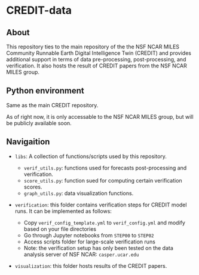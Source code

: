 # CREDIT-data

## About

This repository ties to the main repository of the the NSF NCAR MILES Community Runnable Earth Digital Intelligence Twin (CREDIT) and provides additional support in terms of data pre-processing, post-processing, and verification. It also hosts the result of CREDIT papers from the NSF NCAR MILES group.

## Python environment

Same as the main CREDIT repository. 

As of right now, it is only accessable to the NSF NCAR MILES group, but will be publicly available soon.

## Navigaition

* `libs`: A collection of functions/scripts used by this repository.
  * `verif_utils.py`: functions used for forecasts post-processing and verification.
  * `score_utils.py`: function sued for computing certain verification scores.
  * `graph_utils.py`: data visualization functions.

* `verification`: this folder contains verification steps for CREDIT model runs. It can be implemented as follows:
  * Copy `verif_config_template.yml` to `verif_config.yml` and modify based on your file directories
  * Go through Jupyter notebooks from `STEP00` to `STEP02`
  * Access scripts folder for large-scale verification runs
  * Note: the verification setup has only been tested on the data analysis server of NSF NCAR: `casper.ucar.edu`

 * `visualization`: this folder hosts results of the CREDIT papers.
